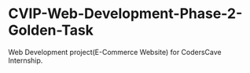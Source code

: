 # CVIP-Web-Development-Phase-2-Golden-Task
Web Development project(E-Commerce Website) for CodersCave Internship.
